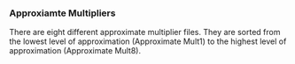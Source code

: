 ### **Approxiamte Multipliers**
There are eight different approximate multiplier files. They are sorted from the lowest level of approximation (Approximate Mult1) to the highest level of approximation (Approximate Mult8). 
